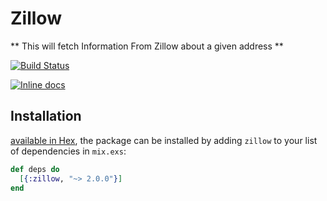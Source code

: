 # Zillow

** This will fetch Information From Zillow about a given address **

[![Build Status](https://travis-ci.org/mithereal/elixir-zillow.svg?branch=master)](https://travis-ci.org/mithereal/elixir-zillow)

[![Inline docs](http://inch-ci.org/github/mithereal/elixir-zillow.svg)](http://inch-ci.org/github/mithereal/elixir-zillow)

## Installation

[available in Hex](https://hex.pm/packages/zillow), the package can be installed
by adding `zillow` to your list of dependencies in `mix.exs`:

```elixir
def deps do
  [{:zillow, "~> 2.0.0"}]
end
```


